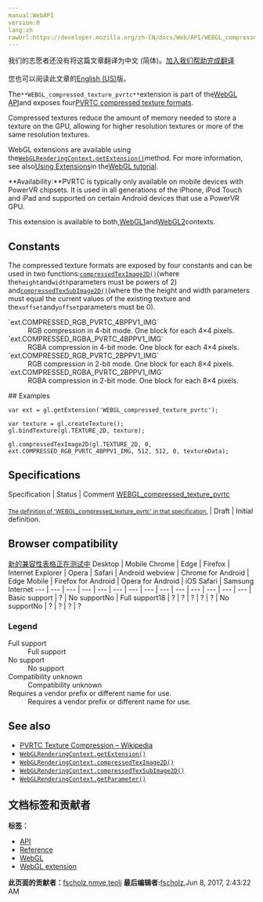 ```yaml
---
manual:WebAPI
version:0
lang:zh
rawUrl:https://developer.mozilla.org/zh-CN/docs/Web/API/WEBGL_compressed_texture_pvrtc
---
```




<bdi>我们的志愿者还没有将这篇文章翻译为<bdi>中文 (简体)</bdi>。[加入我们帮助完成翻译](%19963 "")<br></br>您也可以阅读此文章的[English (US)](%19965 "")版。</bdi>






The`**WEBGL_compressed_texture_pvrtc**`extension is part of the[WebGL API](%9901 "")and exposes four[PVRTC compressed texture formats](%19967 "").



Compressed textures reduce the amount of memory needed to store a texture on the GPU, allowing for higher resolution textures or more of the same resolution textures.



WebGL extensions are available using the[`WebGLRenderingContext.getExtension()`](%9902 "The WebGLRenderingContext.getExtension() method enables a WebGL extension.")method. For more information, see also[Using Extensions](%9903 "")in the[WebGL tutorial](%9904 "").



**Availability:**PVRTC is typically only available on mobile devices with PowerVR chipsets. It is used in all generations of the iPhone, iPod Touch and iPad and supported on certain Android devices that use a PowerVR GPU.



This extension is available to both,[WebGL1](%9905 "This example demonstrates how to detect a WebGL rendering context and reports the result to the user.")and[WebGL2](%9906 "The WebGL2RenderingContext interface provides the OpenGL ES 3.0 rendering context for the drawing surface of an HTML <canvas> element.")contexts.



## Constants<a name="Constants"></a>


The compressed texture formats are exposed by four constants and can be used in two functions:[`compressedTexImage2D()`](%19850 "The WebGLRenderingContext.compressedTexImage2D()  and WebGL2RenderingContext.compressedTexImage3D() methods of the WebGL API specify a two- or three-dimensional texture image in a compressed format.")(where the`height`and`width`parameters must be powers of 2) and[`compressedTexSubImage2D()`](%19851 "The WebGLRenderingContext.compressedTexSubImage2D() method of the WebGL API specifies a two-dimensional sub-rectangle for a texture image in a compressed format.")(where the the height and width parameters must equal the current values of the existing texture and the`xoffset`and`yoffset`parameters must be 0).

<dl><dt id=''>`ext.COMPRESSED_RGB_PVRTC_4BPPV1_IMG`</dt><dd>RGB compression in 4-bit mode. One block for each 4×4 pixels.</dd><dt id=''>`ext.COMPRESSED_RGBA_PVRTC_4BPPV1_IMG`</dt><dd>RGBA compression in 4-bit mode. One block for each 4×4 pixels.</dd><dt id=''>`ext.COMPRESSED_RGB_PVRTC_2BPPV1_IMG`</dt><dd>RGB compression in 2-bit mode. One block for each 8×4 pixels.</dd><dt id=''>`ext.COMPRESSED_RGBA_PVRTC_2BPPV1_IMG`</dt><dd>RGBA compression in 2-bit mode. One block for each 8×4 pixels.</dd></dl>
## Examples<a name="Examples"></a>

```
var ext = gl.getExtension('WEBGL_compressed_texture_pvrtc');

var texture = gl.createTexture();
gl.bindTexture(gl.TEXTURE_2D, texture);

gl.compressedTexImage2D(gl.TEXTURE_2D, 0, ext.COMPRESSED_RGB_PVRTC_4BPPV1_IMG, 512, 512, 0, textureData);
```

## Specifications<a name="Specifications"></a>
Specification | Status | Comment 
[WEBGL_compressed_texture_pvrtc<br></br><small>The definition of &#39;WEBGL_compressed_texture_pvrtc&#39; in that specification.</small>](%19968 "") | Draft | Initial definition. 


## Browser compatibility<a name="Browser_compatibility"></a>
[新的兼容性表格正在测试中<i></i>](%3360 "")
<abbr>Desktop<i></i></abbr> | <abbr>Mobile<i></i></abbr> 
<abbr>Chrome<i></i></abbr> | <abbr>Edge<i></i></abbr> | <abbr>Firefox<i></i></abbr> | <abbr>Internet Explorer<i></i></abbr> | <abbr>Opera<i></i></abbr> | <abbr>Safari<i></i></abbr> | <abbr>Android webview<i></i></abbr> | <abbr>Chrome for Android<i></i></abbr> | <abbr>Edge Mobile<i></i></abbr> | <abbr>Firefox for Android<i></i></abbr> | <abbr>Opera for Android<i></i></abbr> | <abbr>iOS Safari<i></i></abbr> | <abbr>Samsung Internet<i></i></abbr> 
 ---  |  ---  |  ---  |  ---  |  ---  |  ---  |  ---  |  ---  |  ---  |  ---  |  ---  |  ---  |  ---  |  ---  | 
Basic support | <abbr>?</abbr> | <abbr>No support</abbr>No | <abbr>Full support</abbr>18 | <abbr>?</abbr> | <abbr>?</abbr> | <abbr>?</abbr> | <abbr>?</abbr> | <abbr>?</abbr> | <abbr>No support</abbr>No | <abbr>?</abbr> | <abbr>?</abbr> | <abbr>?</abbr> | <abbr>?</abbr> 


### Legend<a name="Legend"></a>
<dl><dt id=''><abbr>Full support</abbr></dt><dd>Full support</dd><dt id=''><abbr>No support</abbr></dt><dd>No support</dd><dt id=''><abbr>Compatibility unknown</abbr></dt><dd>Compatibility unknown</dd><dt id=''><abbr>Requires a vendor prefix or different name for use.<i></i></abbr></dt><dd>Requires a vendor prefix or different name for use.</dd></dl>

## See also<a name="See_also"></a>

* [PVRTC Texture Compression – Wikipedia](%19967 "")
* [`WebGLRenderingContext.getExtension()`](%9902 "The WebGLRenderingContext.getExtension() method enables a WebGL extension.")
* [`WebGLRenderingContext.compressedTexImage2D()`](%19850 "The WebGLRenderingContext.compressedTexImage2D()  and WebGL2RenderingContext.compressedTexImage3D() methods of the WebGL API specify a two- or three-dimensional texture image in a compressed format.")
* [`WebGLRenderingContext.compressedTexSubImage2D()`](%19851 "The WebGLRenderingContext.compressedTexSubImage2D() method of the WebGL API specifies a two-dimensional sub-rectangle for a texture image in a compressed format.")
* [`WebGLRenderingContext.getParameter()`](%10125 "The WebGLRenderingContext.getParameter() method of the WebGL API returns a value for the passed parameter name.")



## 文档标签和贡献者
**标签：**
* [API](%50 "")
* [Reference](%3381 "")
* [WebGL](%52 "")
* [WebGL extension](%9914 "")

**此页面的贡献者：**[fscholz](%60 ""),[nmve](%4863 ""),[teoli](%160 "")
**最后编辑者:**[fscholz](%60 ""),<time>Jun 8, 2017, 2:43:22 AM</time>


